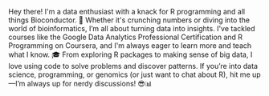 Hey there! I'm a data enthusiast with a knack for R programming and all things Bioconductor. 🚀 Whether it's crunching numbers or diving into the world of bioinformatics, I’m all about turning data into insights. I've tackled courses like the Google Data Analytics Professional Certification and R Programming on Coursera, and I'm always eager to learn more and teach what I know. 🎓 From exploring R packages to making sense of big data, I love using code to solve problems and discover patterns. If you’re into data science, programming, or genomics (or just want to chat about R), hit me up—I’m always up for nerdy discussions! 😎📊

<!---
ilayahari/ilayahari is a ✨ special ✨ repository because its `README.md` (this file) appears on your GitHub profile.
You can click the Preview link to take a look at your changes.
--->
